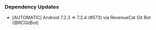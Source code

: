 ### Dependency Updates
* [AUTOMATIC] Android 7.2.3 => 7.2.4 (#573) via RevenueCat Git Bot (@RCGitBot)
